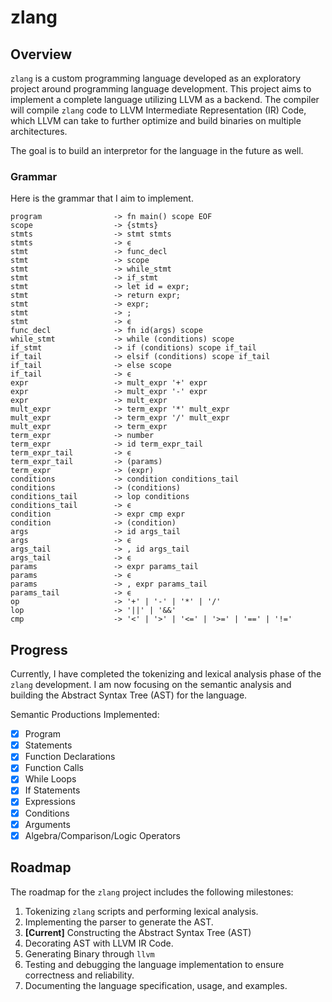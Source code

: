 # zlang

## Overview

`zlang` is a custom programming language developed as an exploratory project around programming language development. This project aims to implement a complete language utilizing LLVM as a backend. The compiler will compile `zlang` code to LLVM Intermediate Representation (IR) Code, which LLVM can take to further optimize and build binaries on multiple architectures.

The goal is to build an interpretor for the language in the future as well.

### Grammar

Here is the grammar that I aim to implement.

```
program                -> fn main() scope EOF
scope                  -> {stmts}
stmts                  -> stmt stmts
stmts                  -> ϵ
stmt                   -> func_decl
stmt                   -> scope
stmt                   -> while_stmt
stmt                   -> if_stmt
stmt                   -> let id = expr;
stmt                   -> return expr;
stmt                   -> expr;
stmt                   -> ;
stmt                   -> ϵ
func_decl              -> fn id(args) scope
while_stmt             -> while (conditions) scope
if_stmt                -> if (conditions) scope if_tail
if_tail                -> elsif (conditions) scope if_tail
if_tail                -> else scope
if_tail                -> ϵ
expr                   -> mult_expr '+' expr
expr                   -> mult_expr '-' expr
expr                   -> mult_expr
mult_expr              -> term_expr '*' mult_expr
mult_expr              -> term_expr '/' mult_expr
mult_expr              -> term_expr
term_expr              -> number
term_expr              -> id term_expr_tail
term_expr_tail         -> ϵ
term_expr_tail         -> (params)
term_expr              -> (expr)
conditions             -> condition conditions_tail
conditions             -> (conditions)
conditions_tail        -> lop conditions
conditions_tail        -> ϵ
condition              -> expr cmp expr
condition              -> (condition)
args                   -> id args_tail
args                   -> ϵ
args_tail              -> , id args_tail
args_tail              -> ϵ
params                 -> expr params_tail
params                 -> ϵ
params                 -> , expr params_tail
params_tail            -> ϵ
op                     -> '+' | '-' | '*' | '/'
lop                    -> '||' | '&&'
cmp                    -> '<' | '>' | '<=' | '>=' | '==' | '!='
```

## Progress

Currently, I have completed the tokenizing and lexical analysis phase of the `zlang` development. I am now focusing on the semantic analysis and building the Abstract Syntax Tree (AST) for the language.

Semantic Productions Implemented:

- [x] Program
- [x] Statements
- [x] Function Declarations
- [x] Function Calls
- [x] While Loops
- [x] If Statements
- [x] Expressions
- [x] Conditions
- [x] Arguments
- [x] Algebra/Comparison/Logic Operators

## Roadmap

The roadmap for the `zlang` project includes the following milestones:

1. Tokenizing `zlang` scripts and performing lexical analysis.
2. Implementing the parser to generate the AST.
3. **[Current]** Constructing the Abstract Syntax Tree (AST)
4. Decorating AST with LLVM IR Code.
5. Generating Binary through `llvm`
6. Testing and debugging the language implementation to ensure correctness and reliability.
7. Documenting the language specification, usage, and examples.
